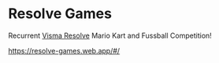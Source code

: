 # Resolve Games

Recurrent [Visma Resolve](https://resolve.visma.com/) Mario Kart and Fussball Competition!

https://resolve-games.web.app/#/
